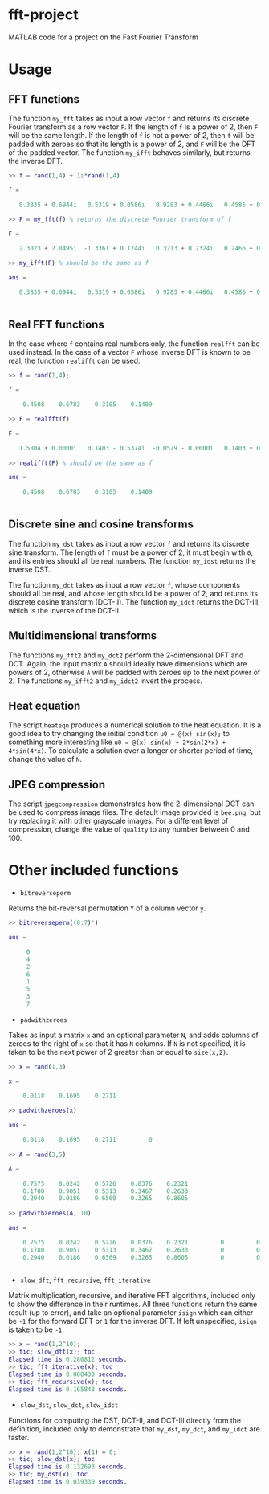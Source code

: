 # fft-project
MATLAB code for a project on the Fast Fourier Transform

# Usage

## FFT functions

The function `my_fft` takes as input a row vector `f` and returns its discrete Fourier transform as a row vector `F`. If the length of `f` is a power of 2, then `F` will be the same length. If the length of `f` is not a power of 2, then `f` will be padded with zeroes so that its length is a power of 2, and `F` will be the DFT of the padded vector. The function `my_ifft` behaves similarly, but returns the inverse DFT.

```matlab
>> f = rand(1,4) + 1i*rand(1,4)

f =

   0.3835 + 0.6944i   0.5319 + 0.0586i   0.9283 + 0.4466i   0.4586 + 0.8500i
   
>> F = my_fft(f) % returns the discrete Fourier transform of f

F =

   2.3023 + 2.0495i  -1.3361 + 0.1744i   0.3213 + 0.2324i   0.2466 + 0.3210i

>> my_ifft(F) % should be the same as f

ans =

   0.3835 + 0.6944i   0.5319 + 0.0586i   0.9283 + 0.4466i   0.4586 + 0.8500i
   
```

## Real FFT functions

In the case where `f` contains real numbers only, the function `realfft` can be used instead. In the case of a vector `F` whose inverse DFT is known to be real, the function `realifft` can be used.

```matlab
>> f = rand(1,4);

f =

    0.4508    0.6783    0.3105    0.1409

>> F = realfft(f)

F =

   1.5804 + 0.0000i   0.1403 - 0.5374i  -0.0579 - 0.0000i   0.1403 + 0.5374i
   
>> realifft(F) % should be the same as f

ans =

    0.4508    0.6783    0.3105    0.1409
    
```

## Discrete sine and cosine transforms

The function `my_dst` takes as input a row vector `f` and returns its discrete sine transform. The length of `f` must be a power of 2, it must begin with `0`, and its entries should all be real numbers. The function `my_idst` returns the inverse DST.

The function `my_dct` takes as input a row vector `f`, whose components should all be real, and whose length should be a power of 2, and returns its discrete cosine transform (DCT-II). The function `my_idct` returns the DCT-III, which is the inverse of the DCT-II.

## Multidimensional transforms

The functions `my_fft2` and `my_dct2` perform the 2-dimensional DFT and DCT. Again, the input matrix `A` should ideally have dimensions which are powers of 2, otherwise `A` will be padded with zeroes up to the next power of 2. The functions `my_ifft2` and `my_idct2` invert the process.

## Heat equation

The script `heateqn` produces a numerical solution to the heat equation. It is a good idea to try changing the initial condition `u0 = @(x) sin(x);` to something more interesting like `u0 = @(x) sin(x) + 2*sin(2*x) + 4*sin(4*x)`. To calculate a solution over a longer or shorter period of time, change the value of `N`.

## JPEG compression 

The script `jpegcompression` demonstrates how the 2-dimensional DCT can be used to compress image files. The default image provided is `bee.png`, but try replacing it with other grayscale images. For a different level of compression, change the value of `quality` to any number between 0 and 100.

# Other included functions

* `bitreverseperm`

Returns the bit-reversal permutation `Y` of a column vector `y`.

```matlab
>> bitreverseperm((0:7)')

ans =

     0
     4
     2
     6
     1
     5
     3
     7
```

* `padwithzeroes`

Takes as input a matrix `x` and an optional parameter `N`, and adds columns of zeroes to the right of `x` so that it has `N` columns. If `N` is not specified, it is taken to be the next power of 2 greater than or equal to `size(x,2)`.

```matlab
>> x = rand(1,3)

x =

    0.0118    0.1695    0.2711
    
>> padwithzeroes(x)

ans =

    0.0118    0.1695    0.2711         0
    
>> A = rand(3,5)

A =

    0.7575    0.0242    0.5726    0.0376    0.2321
    0.1780    0.9051    0.5313    0.3467    0.2633
    0.2940    0.0186    0.6569    0.3265    0.8605
    
>> padwithzeroes(A, 10)

ans =

    0.7575    0.0242    0.5726    0.0376    0.2321         0         0         0         0         0
    0.1780    0.9051    0.5313    0.3467    0.2633         0         0         0         0         0
    0.2940    0.0186    0.6569    0.3265    0.8605         0         0         0         0         0
    
```

* `slow_dft`, `fft_recursive`, `fft_iterative`

Matrix multiplication, recursive, and iterative FFT algorithms, included only to show the difference in their runtimes. All three functions return the same result (up to error), and take an optional parameter `isign` which can either be `-1` for the forward DFT or `1` for the inverse DFT. If left unspecified, `isign` is taken to be `-1`.

```matlab
>> x = rand(1,2^10);
>> tic; slow_dft(x); toc
Elapsed time is 0.280812 seconds.
>> tic; fft_iterative(x); toc
Elapsed time is 0.008430 seconds.
>> tic; fft_recursive(x); toc
Elapsed time is 0.165848 seconds.

```

* `slow_dst`, `slow_dct`, `slow_idct`

Functions for computing the DST, DCT-II, and DCT-III directly from the definition, included only to demonstrate that `my_dst`, `my_dct`, and `my_idct` are faster.

```matlab
>> x = rand(1,2^10); x(1) = 0;
>> tic; slow_dst(x); toc
Elapsed time is 0.132693 seconds.
>> tic; my_dst(x); toc
Elapsed time is 0.039330 seconds.
```
